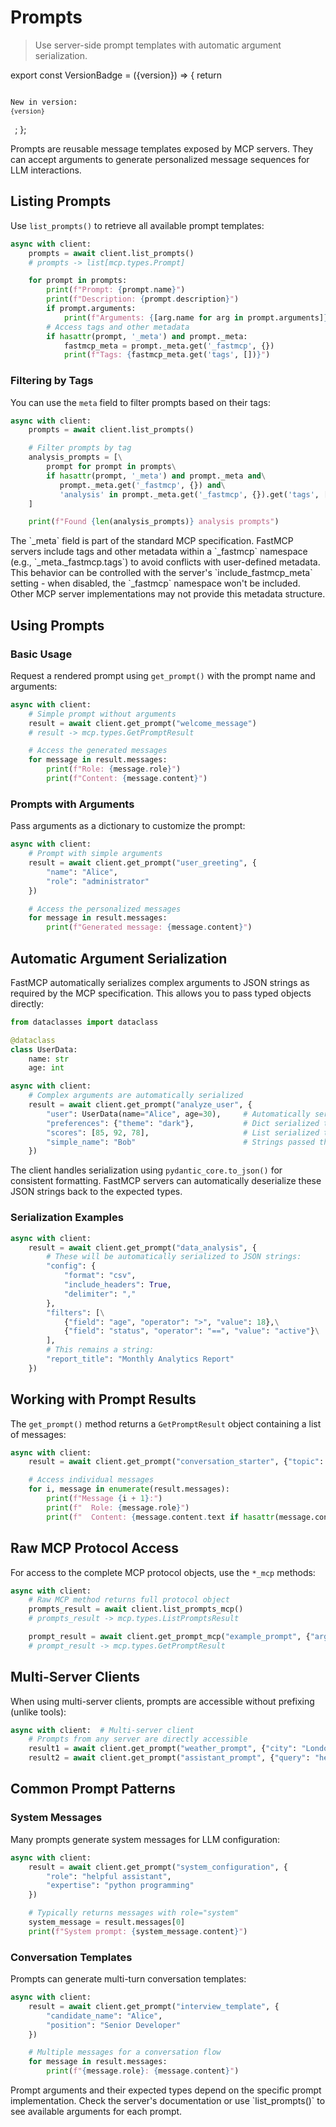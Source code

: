 # Prompts

> Use server-side prompt templates with automatic argument serialization.

export const VersionBadge = ({version}) => {
  return <code className="version-badge-container">
            <p className="version-badge">
                <span className="version-badge-label">New in version:</span>
                <code className="version-badge-version">{version}</code>
            </p>
        </code>;
};

<VersionBadge version="2.0.0" />

Prompts are reusable message templates exposed by MCP servers. They can accept arguments to generate personalized message sequences for LLM interactions.

## Listing Prompts

Use `list_prompts()` to retrieve all available prompt templates:

```python
async with client:
    prompts = await client.list_prompts()
    # prompts -> list[mcp.types.Prompt]

    for prompt in prompts:
        print(f"Prompt: {prompt.name}")
        print(f"Description: {prompt.description}")
        if prompt.arguments:
            print(f"Arguments: {[arg.name for arg in prompt.arguments]}")
        # Access tags and other metadata
        if hasattr(prompt, '_meta') and prompt._meta:
            fastmcp_meta = prompt._meta.get('_fastmcp', {})
            print(f"Tags: {fastmcp_meta.get('tags', [])}")
```

### Filtering by Tags

<VersionBadge version="2.11.0" />

You can use the `meta` field to filter prompts based on their tags:

```python
async with client:
    prompts = await client.list_prompts()

    # Filter prompts by tag
    analysis_prompts = [\
        prompt for prompt in prompts\
        if hasattr(prompt, '_meta') and prompt._meta and\
           prompt._meta.get('_fastmcp', {}) and\
           'analysis' in prompt._meta.get('_fastmcp', {}).get('tags', [])\
    ]

    print(f"Found {len(analysis_prompts)} analysis prompts")
```

<Note>
  The `_meta` field is part of the standard MCP specification. FastMCP servers include tags and other metadata within a `_fastmcp` namespace (e.g., `_meta._fastmcp.tags`) to avoid conflicts with user-defined metadata. This behavior can be controlled with the server's `include_fastmcp_meta` setting - when disabled, the `_fastmcp` namespace won't be included. Other MCP server implementations may not provide this metadata structure.
</Note>

## Using Prompts

### Basic Usage

Request a rendered prompt using `get_prompt()` with the prompt name and arguments:

```python
async with client:
    # Simple prompt without arguments
    result = await client.get_prompt("welcome_message")
    # result -> mcp.types.GetPromptResult

    # Access the generated messages
    for message in result.messages:
        print(f"Role: {message.role}")
        print(f"Content: {message.content}")
```

### Prompts with Arguments

Pass arguments as a dictionary to customize the prompt:

```python
async with client:
    # Prompt with simple arguments
    result = await client.get_prompt("user_greeting", {
        "name": "Alice",
        "role": "administrator"
    })

    # Access the personalized messages
    for message in result.messages:
        print(f"Generated message: {message.content}")
```

## Automatic Argument Serialization

<VersionBadge version="2.9.0" />

FastMCP automatically serializes complex arguments to JSON strings as required by the MCP specification. This allows you to pass typed objects directly:

```python
from dataclasses import dataclass

@dataclass
class UserData:
    name: str
    age: int

async with client:
    # Complex arguments are automatically serialized
    result = await client.get_prompt("analyze_user", {
        "user": UserData(name="Alice", age=30),     # Automatically serialized to JSON
        "preferences": {"theme": "dark"},           # Dict serialized to JSON string
        "scores": [85, 92, 78],                     # List serialized to JSON string
        "simple_name": "Bob"                        # Strings passed through unchanged
    })
```

The client handles serialization using `pydantic_core.to_json()` for consistent formatting. FastMCP servers can automatically deserialize these JSON strings back to the expected types.

### Serialization Examples

```python
async with client:
    result = await client.get_prompt("data_analysis", {
        # These will be automatically serialized to JSON strings:
        "config": {
            "format": "csv",
            "include_headers": True,
            "delimiter": ","
        },
        "filters": [\
            {"field": "age", "operator": ">", "value": 18},\
            {"field": "status", "operator": "==", "value": "active"}\
        ],
        # This remains a string:
        "report_title": "Monthly Analytics Report"
    })
```

## Working with Prompt Results

The `get_prompt()` method returns a `GetPromptResult` object containing a list of messages:

```python
async with client:
    result = await client.get_prompt("conversation_starter", {"topic": "climate"})

    # Access individual messages
    for i, message in enumerate(result.messages):
        print(f"Message {i + 1}:")
        print(f"  Role: {message.role}")
        print(f"  Content: {message.content.text if hasattr(message.content, 'text') else message.content}")
```

## Raw MCP Protocol Access

For access to the complete MCP protocol objects, use the `*_mcp` methods:

```python
async with client:
    # Raw MCP method returns full protocol object
    prompts_result = await client.list_prompts_mcp()
    # prompts_result -> mcp.types.ListPromptsResult

    prompt_result = await client.get_prompt_mcp("example_prompt", {"arg": "value"})
    # prompt_result -> mcp.types.GetPromptResult
```

## Multi-Server Clients

When using multi-server clients, prompts are accessible without prefixing (unlike tools):

```python
async with client:  # Multi-server client
    # Prompts from any server are directly accessible
    result1 = await client.get_prompt("weather_prompt", {"city": "London"})
    result2 = await client.get_prompt("assistant_prompt", {"query": "help"})
```

## Common Prompt Patterns

### System Messages

Many prompts generate system messages for LLM configuration:

```python
async with client:
    result = await client.get_prompt("system_configuration", {
        "role": "helpful assistant",
        "expertise": "python programming"
    })

    # Typically returns messages with role="system"
    system_message = result.messages[0]
    print(f"System prompt: {system_message.content}")
```

### Conversation Templates

Prompts can generate multi-turn conversation templates:

```python
async with client:
    result = await client.get_prompt("interview_template", {
        "candidate_name": "Alice",
        "position": "Senior Developer"
    })

    # Multiple messages for a conversation flow
    for message in result.messages:
        print(f"{message.role}: {message.content}")
```

<Tip>
  Prompt arguments and their expected types depend on the specific prompt implementation. Check the server's documentation or use `list_prompts()` to see available arguments for each prompt.
</Tip>